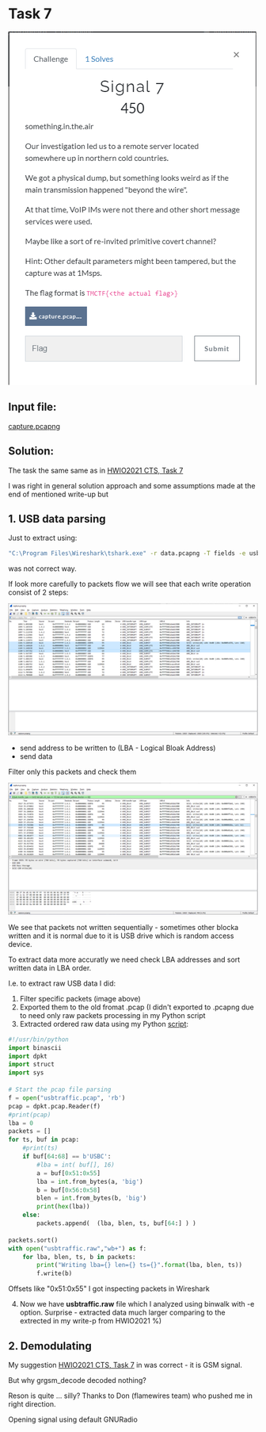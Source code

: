 # Task 7

![text](img/desc.png)

## Input file:

[capture.pcapng](input/capture.pcapng)

## Solution:

The task the same same as in 
[HWIO2021 CTS, Task 7](https://github.com/BlackVS/CTFs/blob/master/HWIO2021/CTS/task7.md)

I was right in general solution approach and some assumptions made at the end of mentioned write-up but


## 1. USB data parsing

Just to extract using:
```bash
"C:\Program Files\Wireshark\tshark.exe" -r data.pcapng -T fields -e usb.capdata -Y usb.capdata > capdata.raw
```
was not correct way.

If look more carefully to packets flow we will see that each write operation consist of 2 steps:

![shark0](img/wshark00.png)

- send address to be written to (LBA - Logical Bloak Address)
- send data

Filter only this packets and check them

![shark0](img/wshark01.png)

We see that packets not written sequentially - sometimes other blocka written and it is normal due to it is USB drive which is random access device.

To extract data more accuratly we need check LBA addresses and sort written data in LBA order.

I.e. to extract raw USB data I did:

1. Filter specific packets (image above)
2. Exported them to the old fromat .pcap (I didn't exported to .pcapng due to need only raw packets processing in my Python script
3. Extracted ordered raw data using my Python [script](sricpts/parse.py):
```python
#!/usr/bin/python
import binascii
import dpkt
import struct
import sys

# Start the pcap file parsing
f = open("usbtraffic.pcap", 'rb')
pcap = dpkt.pcap.Reader(f)
#print(pcap)
lba = 0
packets = []
for ts, buf in pcap:
    #print(ts)
    if buf[64:68] == b'USBC':
        #lba = int( buf[], 16)
        a = buf[0x51:0x55]
        lba = int.from_bytes(a, 'big')
        b = buf[0x56:0x58]
        blen = int.from_bytes(b, 'big')
        print(hex(lba))
    else:
        packets.append(  (lba, blen, ts, buf[64:] ) )

packets.sort()
with open("usbtraffic.raw","wb+") as f:
    for lba, blen, ts, b in packets:
        print("Writing lba={} len={} ts={}".format(lba, blen, ts))
        f.write(b)
```

Offsets like "0x51:0x55" I got inspecting packets in Wireshark

4. Now we have **usbtraffic.raw** file which I analyzed using binwalk with -e option.
Surprise - extracted data much larger comparing to the extrected in my write-p from HWIO2021 %)


## 2. Demodulating

My suggestion [HWIO2021 CTS, Task 7](https://github.com/BlackVS/CTFs/blob/master/HWIO2021/CTS/task7.md) in was correct - it is GSM signal.

But why grgsm_decode decoded nothing?

Reson is quite ... silly? Thanks to Don (flamewires team) who pushed me in right direction.

Opening signal using default GNURadio 
